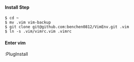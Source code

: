 #### Install Step

    $ cd ~
    $ mv .vim vim-backup
    $ git clone git@github.com:benchen0812/VimEnv.git .vim
    $ ln -s .vim/vimrc.vim .vimrc


#### Enter vim

:PlugInstall
